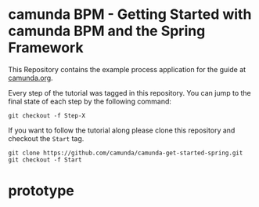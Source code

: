 # camunda BPM - Getting Started with camunda BPM and the Spring Framework

This Repository contains the example process application for the guide at [camunda.org](http://camunda.org/get-started/spring-framework.html).

Every step of the tutorial was tagged in this repository. You can jump to the final state of each step
by the following command:

```
git checkout -f Step-X
```

If you want to follow the tutorial along please clone this repository and checkout the `Start` tag.

```
git clone https://github.com/camunda/camunda-get-started-spring.git
git checkout -f Start
```
# prototype
